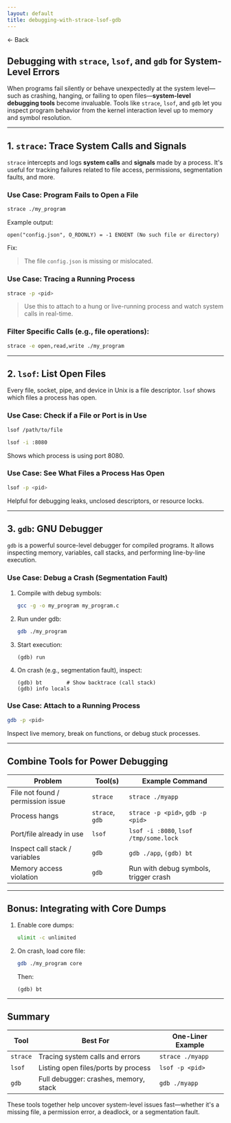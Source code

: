 ```yaml
---
layout: default
title: debugging-with-strace-lsof-gdb
---
```


<a href="https://anish7610.github.io/technical-writeups" style="text-decoration: none;">← Back</a>


## Debugging with `strace`, `lsof`, and `gdb` for System-Level Errors

When programs fail silently or behave unexpectedly at the system level—such as crashing, hanging, or failing to open files—**system-level debugging tools** become invaluable. Tools like `strace`, `lsof`, and `gdb` let you inspect program behavior from the kernel interaction level up to memory and symbol resolution.

---

##  1. `strace`: Trace System Calls and Signals

`strace` intercepts and logs **system calls** and **signals** made by a process. It's useful for tracking failures related to file access, permissions, segmentation faults, and more.

###  Use Case: Program Fails to Open a File

```bash
strace ./my_program
```

Example output:

```
open("config.json", O_RDONLY) = -1 ENOENT (No such file or directory)
```

 Fix:

> The file `config.json` is missing or mislocated.

###  Use Case: Tracing a Running Process

```bash
strace -p <pid>
```

> Use this to attach to a hung or live-running process and watch system calls in real-time.

###  Filter Specific Calls (e.g., file operations):

```bash
strace -e open,read,write ./my_program
```

---

##  2. `lsof`: List Open Files

Every file, socket, pipe, and device in Unix is a file descriptor. `lsof` shows which files a process has open.

###  Use Case: Check if a File or Port is in Use

```bash
lsof /path/to/file
```

```bash
lsof -i :8080
```

Shows which process is using port 8080.

###  Use Case: See What Files a Process Has Open

```bash
lsof -p <pid>
```

Helpful for debugging leaks, unclosed descriptors, or resource locks.

---

##  3. `gdb`: GNU Debugger

`gdb` is a powerful source-level debugger for compiled programs. It allows inspecting memory, variables, call stacks, and performing line-by-line execution.

###  Use Case: Debug a Crash (Segmentation Fault)

1. Compile with debug symbols:

   ```bash
   gcc -g -o my_program my_program.c
   ```

2. Run under gdb:

   ```bash
   gdb ./my_program
   ```

3. Start execution:

   ```
   (gdb) run
   ```

4. On crash (e.g., segmentation fault), inspect:

   ```
   (gdb) bt        # Show backtrace (call stack)
   (gdb) info locals
   ```

###  Use Case: Attach to a Running Process

```bash
gdb -p <pid>
```

Inspect live memory, break on functions, or debug stuck processes.

---

##  Combine Tools for Power Debugging

| Problem                           | Tool(s)         | Example Command                        |
| --------------------------------- | --------------- | -------------------------------------- |
| File not found / permission issue | `strace`        | `strace ./myapp`                       |
| Process hangs                     | `strace`, `gdb` | `strace -p <pid>`, `gdb -p <pid>`      |
| Port/file already in use          | `lsof`          | `lsof -i :8080`, `lsof /tmp/some.lock` |
| Inspect call stack / variables    | `gdb`           | `gdb ./app`, `(gdb) bt`                |
| Memory access violation           | `gdb`           | Run with debug symbols, trigger crash  |

---

##  Bonus: Integrating with Core Dumps

1. Enable core dumps:

   ```bash
   ulimit -c unlimited
   ```

2. On crash, load core file:

   ```bash
   gdb ./my_program core
   ```

   Then:

   ```
   (gdb) bt
   ```

---

##  Summary

| Tool     | Best For                              | One-Liner Example |
| -------- | ------------------------------------- | ----------------- |
| `strace` | Tracing system calls and errors       | `strace ./myapp`  |
| `lsof`   | Listing open files/ports by process   | `lsof -p <pid>`   |
| `gdb`    | Full debugger: crashes, memory, stack | `gdb ./myapp`     |

These tools together help uncover system-level issues fast—whether it's a missing file, a permission error, a deadlock, or a segmentation fault.
